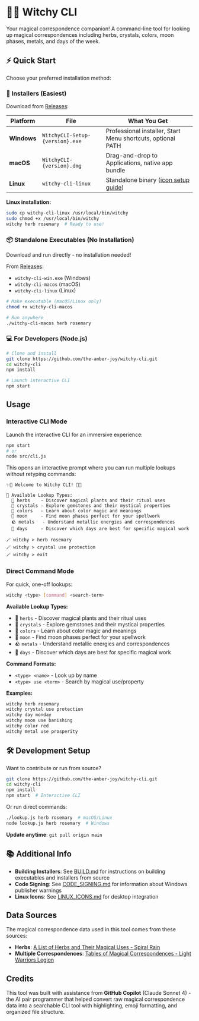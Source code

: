 # 🧙✨ Witchy CLI

Your magical correspondence companion! A command-line tool for looking up magical correspondences including herbs, crystals, colors, moon phases, metals, and days of the week.

## ⚡ Quick Start

Choose your preferred installation method:

### 🎁 Installers (Easiest)

Download from [Releases](https://github.com/the-amber-joy/witchy-cli/releases):

| Platform    | File                            | What You Get                                                |
| ----------- | ------------------------------- | ----------------------------------------------------------- |
| **Windows** | `WitchyCLI-Setup-{version}.exe` | Professional installer, Start Menu shortcuts, optional PATH |
| **macOS**   | `WitchyCLI-{version}.dmg`       | Drag-and-drop to Applications, native app bundle            |
| **Linux**   | `witchy-cli-linux`              | Standalone binary ([icon setup guide](LINUX_ICONS.md))      |

**Linux installation:**

```bash
sudo cp witchy-cli-linux /usr/local/bin/witchy
sudo chmod +x /usr/local/bin/witchy
witchy herb rosemary  # Ready to use!
```

### 📦 Standalone Executables (No Installation)

Download and run directly - no installation needed!

From [Releases](https://github.com/the-amber-joy/witchy-cli/releases):

- `witchy-cli-win.exe` (Windows)
- `witchy-cli-macos` (macOS)
- `witchy-cli-linux` (Linux)

```bash
# Make executable (macOS/Linux only)
chmod +x witchy-cli-macos

# Run anywhere
./witchy-cli-macos herb rosemary
```

### 💻 For Developers (Node.js)

```bash
# Clone and install
git clone https://github.com/the-amber-joy/witchy-cli.git
cd witchy-cli
npm install

# Launch interactive CLI
npm start
```

## Usage

### Interactive CLI Mode

Launch the interactive CLI for an immersive experience:

```bash
npm start
# or
node src/cli.js
```

This opens an interactive prompt where you can run multiple lookups without retyping commands:

```
✨🧙 Welcome to Witchy CLI! 🔮✨

🌟 Available Lookup Types:
  🌿 herbs    - Discover magical plants and their ritual uses
  💎 crystals - Explore gemstones and their mystical properties
  🎨 colors   - Learn about color magic and meanings
  🌙 moon     - Find moon phases perfect for your spellwork
  🪨 metals   - Understand metallic energies and correspondences
  📅 days     - Discover which days are best for specific magical work

🪄 witchy > herb rosemary
🪄 witchy > crystal use protection
🪄 witchy > exit
```

### Direct Command Mode

For quick, one-off lookups:

```bash
witchy <type> [command] <search-term>
```

**Available Lookup Types:**

- 🌿 `herbs` - Discover magical plants and their ritual uses
- 💎 `crystals` - Explore gemstones and their mystical properties
- 🎨 `colors` - Learn about color magic and meanings
- 🌙 `moon` - Find moon phases perfect for your spellwork
- 🪨 `metals` - Understand metallic energies and correspondences
- 📅 `days` - Discover which days are best for specific magical work

**Command Formats:**

- `<type> <name>` - Look up by name
- `<type> use <term>` - Search by magical use/property

**Examples:**

```bash
witchy herb rosemary
witchy crystal use protection
witchy day monday
witchy moon use banishing
witchy color red
witchy metal use prosperity
```

## 🛠️ Development Setup

Want to contribute or run from source?

```bash
git clone https://github.com/the-amber-joy/witchy-cli.git
cd witchy-cli
npm install
npm start  # Interactive CLI
```

Or run direct commands:

```bash
./lookup.js herb rosemary  # macOS/Linux
node lookup.js herb rosemary  # Windows
```

**Update anytime**: `git pull origin main`

## 📚 Additional Info

- **Building Installers**: See [BUILD.md](BUILD.md) for instructions on building executables and installers from source
- **Code Signing**: See [CODE_SIGNING.md](CODE_SIGNING.md) for information about Windows publisher warnings
- **Linux Icons**: See [LINUX_ICONS.md](LINUX_ICONS.md) for desktop integration

## Data Sources

The magical correspondence data used in this tool comes from these sources:

- **Herbs**: [A List of Herbs and Their Magical Uses - Spiral Rain](https://spiralrain.ca/blogs/blog-posts/a-list-of-herbs-and-their-magickal-uses)
- **Multiple Correspondences**: [Tables of Magical Correspondences - Light Warriors Legion](https://lightwarriorslegion.com/tables-of-magickal-correspondences/)

## Credits

This tool was built with assistance from **GitHub Copilot** (Claude Sonnet 4) - the AI pair programmer that helped convert raw magical correspondence data into a searchable CLI tool with highlighting, emoji formatting, and organized file structure.
